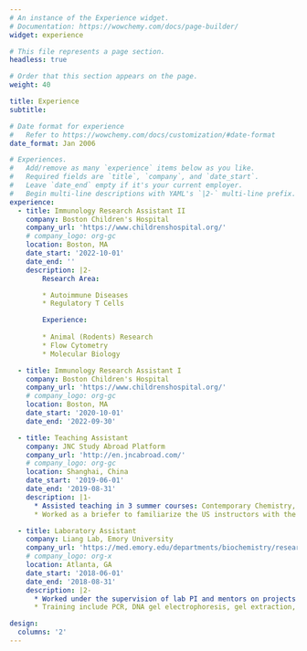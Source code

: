 ```yaml
---
# An instance of the Experience widget.
# Documentation: https://wowchemy.com/docs/page-builder/
widget: experience

# This file represents a page section.
headless: true

# Order that this section appears on the page.
weight: 40

title: Experience
subtitle:

# Date format for experience
#   Refer to https://wowchemy.com/docs/customization/#date-format
date_format: Jan 2006

# Experiences.
#   Add/remove as many `experience` items below as you like.
#   Required fields are `title`, `company`, and `date_start`.
#   Leave `date_end` empty if it's your current employer.
#   Begin multi-line descriptions with YAML's `|2-` multi-line prefix.
experience:
  - title: Immunology Research Assistant II
    company: Boston Children's Hospital
    company_url: 'https://www.childrenshospital.org/'
    # company_logo: org-gc
    location: Boston, MA
    date_start: '2022-10-01'
    date_end: ''
    description: |2-
        Research Area:

        * Autoimmune Diseases
        * Regulatory T Cells

        Experience:
        
        * Animal (Rodents) Research
        * Flow Cytometry
        * Molecular Biology

  - title: Immunology Research Assistant I
    company: Boston Children's Hospital
    company_url: 'https://www.childrenshospital.org/'
    # company_logo: org-gc
    location: Boston, MA
    date_start: '2020-10-01'
    date_end: '2022-09-30'

  - title: Teaching Assistant
    company: JNC Study Abroad Platform
    company_url: 'http://en.jncabroad.com/'
    # company_logo: org-gc
    location: Shanghai, China
    date_start: '2019-06-01'
    date_end: '2019-08-31'
    description: |1-
      * Assisted teaching in 3 summer courses: Contemporary Chemistry, General Psychology and Concepts of Biology.
      * Worked as a briefer to familiarize the US instructors with the life in Shanghai, China.

  - title: Laboratory Assistant
    company: Liang Lab, Emory University
    company_url: 'https://med.emory.edu/departments/biochemistry/research-labs/liang/index.html'
    # company_logo: org-x
    location: Atlanta, GA
    date_start: '2018-06-01'
    date_end: '2018-08-31'
    description: |2-
      * Worked under the supervision of lab PI and mentors on projects focused on the protein structures of two different virus systems: RSV (Respiratory syncytial virus) and VSBV (Variegated Squirrel Borna Virus).
      * Training include PCR, DNA gel electrophoresis, gel extraction, transformation, bacteria (E.coli) culture, SDS-PAGE gel, protein purification.

design:
  columns: '2'
---
```

